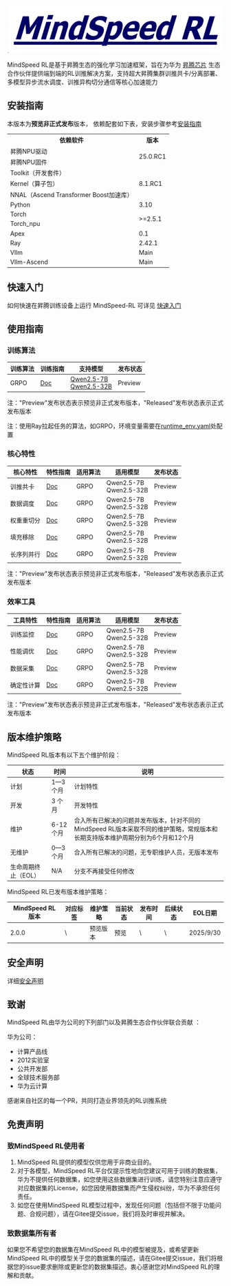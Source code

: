   <p align="center"> <img src="./sources/images/logo.png" height="110px" width="500px"> </p>



MindSpeed RL是基于昇腾生态的强化学习加速框架，旨在为华为 [昇腾芯片](https://www.hiascend.com/) 生态合作伙伴提供端到端的RL训推解决方案，支持超大昇腾集群训推共卡/分离部署、多模型异步流水调度、训推异构切分通信等核心加速能力



## 安装指南

本版本为**预览非正式发布**版本， 依赖配套如下表，安装步骤参考[安装指南](./docs/install_guide.md)

<table>
  <tr>
    <th>依赖软件</th>
    <th>版本</th>
  </tr>
  <tr>
    <td>昇腾NPU驱动</td>
    <td rowspan="2">25.0.RC1</td>
  <tr>
    <td>昇腾NPU固件</td>
  </tr>
  <tr>
    <td>Toolkit（开发套件）</td>
      <td rowspan="3">8.1.RC1</td>
  </tr>
  <tr>
    <td>Kernel（算子包）</td>
  </tr>
  <tr>
    <td>NNAL（Ascend Transformer Boost加速库）</td>
  </tr>
  <tr>
  </tr>
  <tr>
    <td>Python</td>
    <td>3.10</td>
  </tr>
  <tr>
    <td>Torch</td>
    <td rowspan="2">>=2.5.1</td>
  </tr>
  <tr>
    <td>Torch_npu</td>
  </tr>
  <tr>
    <td>Apex</td>
    <td rowspan="1">0.1</td>
  </tr>
  <tr>
    <td>Ray</td>
    <td>2.42.1</td>
  </tr>
  <tr>
    <td>Vllm</td>
    <td>Main</td>
  </tr>
  <tr>
    <td>Vllm-Ascend</td>
    <td>Main</td>
  </tr>
</table>

## 快速入门

  如何快速在昇腾训练设备上运行 MindSpeed-RL 可详见 [快速入门](./docs/algorithms/grpo.md)

## 使用指南

### 训练算法

<table>
  <thead>
    <tr>
      <th>训练算法</th>
      <th>训练指南</th>
      <th>支持模型</th>
      <th>发布状态</th>
    </tr>
  </thead>
  <tbody>
    <tr>
      <td> GRPO</td>
      <td><a href="docs/algorithms/grpo.md">Doc</a></td>
      <td  rowspan="1">
        <a href="docs/solutions/r1_zero_qwen25_7b.md">Qwen2.5-7B</a> <br>
        <a href="docs/solutions/r1_zero_qwen25_32b.md">Qwen2.5-32B</a> <br>
      </td>
      <td> Preview</td>
    </tr>
  </tbody>
</table>
注："Preview"发布状态表示预览非正式发布版本，"Released"发布状态表示正式发布版本 

注：使用Ray拉起任务的算法，如GRPO，环境变量需要在[runtime_env.yaml](./configs/envs/runtime_env.yaml)处配置

### 核心特性

<table>
  <thead>
    <tr>
      <th>核心特性</th>
      <th>特性指南</th>
      <th>适用算法</th>
      <th>适用模型</th>
      <th>发布状态</th>
    </tr>
  </thead>
  <tbody>
    <tr>
      <td>训推共卡</td>
      <td><a href="docs/features/integrated_worker.md">Doc</a></td>
      <td  rowspan="1">GRPO</td>
      <td  rowspan="1">
        Qwen2.5-7B <br>
        Qwen2.5-32B <br>
      </td>
      <td> Preview</td>
    </tr>
    <tr>
      <td>数据调度</td>
      <td><a href="docs/features/data_module_design.md">Doc</a></td>
      <td  rowspan="1">GRPO</td>
      <td  rowspan="1">
        Qwen2.5-7B <br>
        Qwen2.5-32B <br>
      </td>
      <td> Preview</td>
    </tr>
    <tr>
      <td>权重重切分</td>
      <td><a href="docs/features/resharding.md">Doc</a></td>
      <td  rowspan="1">GRPO</td>
      <td  rowspan="1">
        Qwen2.5-7B <br>
        Qwen2.5-32B <br>
      </td>
      <td> Preview</td>
    </tr>
    <tr>
      <td>填充移除</td>
      <td><a href="docs/features/remove_padding.md">Doc</a></td>
      <td  rowspan="1">GRPO</td>
      <td  rowspan="1">
        Qwen2.5-7B <br>
        Qwen2.5-32B <br>
      </td>
      <td> Preview</td>
    </tr>
    <tr>
      <td>长序列并行</td>
      <td><a href="docs/features/context_parallel.md">Doc</a></td>
      <td  rowspan="1">GRPO</td>
      <td  rowspan="1">
        Qwen2.5-7B <br>
        Qwen2.5-32B <br>
      </td>
      <td> Preview</td>
    </tr>
  </tbody>

</table>
注："Preview"发布状态表示预览非正式发布版本，"Released"发布状态表示正式发布版本 

### 效率工具

<table>
  <thead>
    <tr>
      <th>工具特性</th>
      <th>特性指南</th>
      <th>适用算法</th>
      <th>适用模型</th>
      <th>发布状态</th>
    </tr>
  </thead>
  <tbody>
    <tr>
      <td>训练监控</td>
      <td>  <a href="docs/features/logging_wandb_tensorboard.md">Doc</a> </td>
      <td  rowspan="1">GRPO</td>
      <td  rowspan="1">
        Qwen2.5-7B <br>
        Qwen2.5-32B <br>
      </td>
      <td> Preview</td>
    </tr>
    <tr>
      <td>性能调优</td>
      <td>  <a href="docs/features/profiler.md">Doc</a> </td>
      <td  rowspan="1">GRPO</td>
      <td  rowspan="1">
        Qwen2.5-7B <br>
        Qwen2.5-32B <br>
      </td>
      <td> Preview</td>
    </tr>
    <tr>
      <td>数据采集</td>
      <td>  <a href="docs/features/msprobe.md">Doc</a> </td>
      <td  rowspan="1">GRPO</td>
      <td  rowspan="1">
        Qwen2.5-7B <br>
        Qwen2.5-32B <br>
      </td>
      <td> Preview</td>
    </tr>
    <tr>
      <td>确定性计算</td>
      <td>  <a href="docs/features/deterministic_computation.md">Doc</a> </td>
      <td  rowspan="1">GRPO</td>
      <td  rowspan="1">
        Qwen2.5-7B <br>
        Qwen2.5-32B <br>
      </td>
      <td> Preview</td>
    </tr>
  </tbody>
</table>
注："Preview"发布状态表示预览非正式发布版本，"Released"发布状态表示正式发布版本 

## 版本维护策略

MindSpeed RL版本有以下五个维护阶段：

| **状态**            | **时间**  | **说明**                                                                  |
| ------------------- | --------- |-------------------------------------------------------------------------|
| 计划                | 1—3 个月  | 计划特性                                                                    |
| 开发                | 3 个月    | 开发特性                                                                    |
| 维护                | 6-12 个月 | 合入所有已解决的问题并发布版本，针对不同的MindSpeed RL版本采取不同的维护策略，常规版本和长期支持版本维护周期分别为6个月和12个月 |
| 无维护              | 0—3 个月  | 合入所有已解决的问题，无专职维护人员，无版本发布                                                |
| 生命周期终止（EOL） | N/A       | 分支不再接受任何修改                                                              |


MindSpeed RL已发布版本维护策略：

| **MindSpeed RL版本** | **对应标签** | **维护策略** | **当前状态** | **发布时间**  | **后续状态** | **EOL日期** |
|--------------------| ------------ |----------|----------|-----------|----------|-----------|
| 2.0.0              | \            | 预览版本     |  预览      |   \  | \        | 2025/9/30 |


## 安全声明
详细[安全声明](./SECURITYNOTE.md)


## 致谢

MindSpeed RL由华为公司的下列部门以及昇腾生态合作伙伴联合贡献 ：

华为公司：

- 计算产品线
- 2012实验室 
- 公共开发部
- 全球技术服务部
- 华为云计算

感谢来自社区的每一个PR，共同打造业界领先的RL训推系统


## 免责声明

### 致MindSpeed RL使用者
1. MindSpeed RL提供的模型仅供您用于非商业目的。
2. 对于各模型，MindSpeed RL平台仅提示性地向您建议可用于训练的数据集，华为不提供任何数据集，如您使用这些数据集进行训练，请您特别注意应遵守对应数据集的License，如您因使用数据集而产生侵权纠纷，华为不承担任何责任。
3. 如您在使用MindSpeed RL模型过程中，发现任何问题（包括但不限于功能问题、合规问题），请在Gitee提交issue，我们将及时审视并解决。

### 致数据集所有者
如果您不希望您的数据集在MindSpeed RL中的模型被提及，或希望更新MindSpeed RL中的模型关于您的数据集的描述，请在Gitee提交issue，我们将根据您的issue要求删除或更新您的数据集描述。衷心感谢您对MindSpeed RL的理解和贡献。
